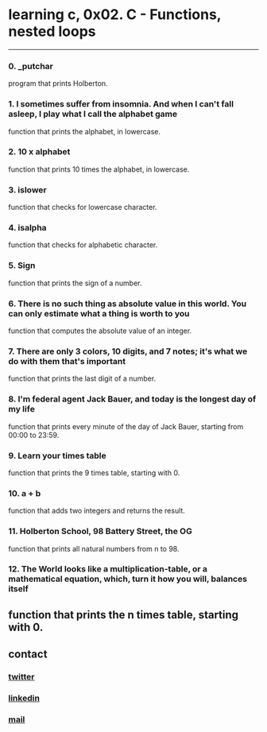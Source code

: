 # learning c, 0x02. C - Functions, nested loops
---
### 0. _putchar
program that prints Holberton.
### 1. I sometimes suffer from insomnia. And when I can't fall asleep, I play what I call the alphabet game
function that prints the alphabet, in lowercase.
### 2. 10 x alphabet
function that prints 10 times the alphabet, in lowercase.
### 3. islower
function that checks for lowercase character.
### 4. isalpha
function that checks for alphabetic character.
### 5. Sign
function that prints the sign of a number.
### 6. There is no such thing as absolute value in this world. You can only estimate what a thing is worth to you
function that computes the absolute value of an integer.
### 7. There are only 3 colors, 10 digits, and 7 notes; it's what we do with them that's important
function that prints the last digit of a number.
### 8. I'm federal agent Jack Bauer, and today is the longest day of my life
function that prints every minute of the day of Jack Bauer, starting from 00:00 to 23:59.
### 9. Learn your times table
function that prints the 9 times table, starting with 0.
### 10. a + b
function that adds two integers and returns the result.
### 11. Holberton School, 98 Battery Street, the OG
function that prints all natural numbers from n to 98.
### 12. The World looks like a multiplication-table, or a mathematical equation, which, turn it how you will, balances itself
function that prints the n times table, starting with 0.
---
## contact

### [twitter](https://twitter.com/RICARDO1470)
### [linkedin](https://www.linkedin.com/in/ricardo-alfonso-camayo/)
### [mail](1466@holbertonschool.com)
